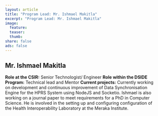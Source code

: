 ```yaml
---
layout: article
title: "Program Lead: Mr. Ishmael Makitla"
excerpt: "Program Lead: Mr. Ishmael Makitla"
image:
  feature:
  teaser:
  thumb:  
share: false
ads: false
---
```


## Mr. Ishmael Makitla

**Role at the CSIR:**  Senior Technologist/ Engineer
**Role within the DSIDE Program:** Technical lead and Mentor
**Current projects:** Currently working on development and continuous improvement of Data Synchronisation Engine for the HPRS System using NodeJS and Socketio. Ishmael is also working on a journal paper to meet requirements for a PhD in Computer Science. He is involved in the setting up and configuring configuration of the Health Interoperability Laboratory at the Meraka Institute.
